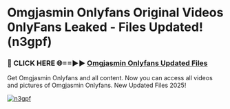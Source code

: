 # Omgjasmin Onlyfans Original Videos 0nlyFans Leaked - Files Updated! (n3gpf)

<h3>🔴 CLICK HERE 🌐==►► <a href="https://tinyurl.com/ms9xzufz" rel="nofollow">Omgjasmin Onlyfans Updated Files</a></h3>

Get Omgjasmin Onlyfans and all content. Now you can access all videos and pictures of Omgjasmin Onlyfans. New Updated Files 2025!

[![n3gpf](https://i.imgur.com/ppqm5kG.gif)](https://tinyurl.com/ms9xzufz)
